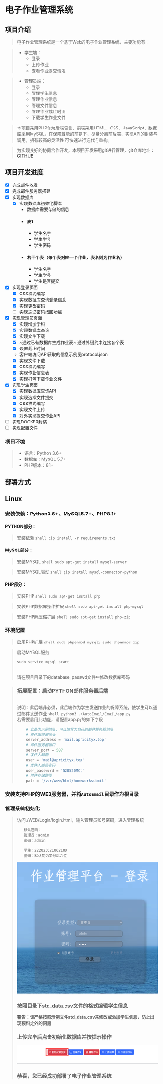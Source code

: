 电子作业管理系统
===

## 项目介绍

>电子作业管理系统是一个基于Web的电子作业管理系统，主要功能有：

>- 学生端：
>    - 登录
>    - 上传作业
>    - 查看作业提交情况

>- 管理员端：
>    - 登录
>    - 管理学生信息
>    - 管理作业信息
>    - 管理文件信息
>    - 管理作业截止时间
>    - 下载学生作业文件

>本项目采用PHP作为后端语言，前端采用HTML、CSS、JavaScript，数据库采用MySQL，在保障性能的前提下，尽量分离前后端，实现API的封装与调用，拥有较高的灵活性
>可快速进行迭代与重构。

>为实现良好的协同合作开发，本项目开发采用git进行管理，git仓库地址：[GITHUB](https://github.com/Apricityx/AutoEmail)
## 项目开发进度
- [x] 完成邮件收发
- [x] 完成邮件服务器搭建
- [x] 实现数据库
    - [x] 实现数据库初始化脚本
        - 数据库需要存储的信息
        - #### 表1
            - 学生名字
            - 学生学号
            - 学生密码
        - #### 若干个表（每个表对应一个作业，表名则为作业名）
            - 学生名字
            - 学生学号
            - 学生是否提交
- [x] 实现登录页面
    - [x] CSS样式编写
    - [x] 实现数据库查询登录信息
    - [x] 实现更改密码
    - [ ] 实现忘记密码找回功能
- [x] 实现管理员页面
    - [x] 实现增加学科
    - [x] 实现数据库查询
    - [x] 实现文件下载
    - [x] ~通过已有数据库生成作业表~ 通过外键约束连接各个表
    - [x] 设置截止时间
    - 客户端访问API获取的信息示例见protocol.json
    - [x] 实现文件下载
    - [x] CSS样式编写
    - [x] 实现作业信息表
    - [x] 实现打包下载作业文件
- [x] 实现学生页面
    - [x] 实现数据库查询API
    - [x] 实现选择文件提交
    - [x] CSS样式编写
    - [x] 实现文件上传
    - [x] 对外实现提交作业API
- [ ] 实现DOCKER封装 
- [ ] 实现配置文件
### 项目环境

>- 语言：Python 3.6+
>- 数据库：MySQL 5.7+
>- PHP版本：8.1+


部署方式
---
## Linux

### 安装依赖：Python3.6+、MySQL5.7+、PHP8.1+
#### PYTHON部分：

>安装依赖
    ```shell
    pip install -r requirements.txt
    ```
#### MySQL部分：
>安装MYSQL
    ```shell
    sudo apt-get install mysql-server
    ```

>安装MYSQL驱动
    ```shell
    pip install mysql-connector-python
    ```
#### PHP部分：
>安装PHP
    ```shell
    sudo apt-get install php
    ```

> 安装PHP数据库操作扩展
    ```shell
    sudo apt-get install php-mysql
    ```
 
> 安装PHP解压缩扩展
    ```shell
    sudo apt-get install php-zip
    ```
### 环境配置
> 启用PHP扩展
    ```shell
    sudo phpenmod mysqli
    sudo phpenmod zip
    ```

> 启动MYSQL服务
>    ```shell
>    sudo service mysql start
>    ```
><br>请在项目目录下的database_passwd文件中修改数据库密码

> ### 拓展配置：启动PYTHON邮件服务器后端 
> <br>说明：此后端非必须，此后端作为学生发送作业的保障系统，使学生可以通过邮件发送作业
    ```shell
    python3 ./AutoEmail/Email/app.py
    ```
> <br>若需要启用此功能，请配置app.py的如下字段
> 
>    ```python
>        # 此处为示例地址，可以填写为自己的邮件服务器地址
>        # 邮件服务器地址
>        server_address = 'mail.apricityx.top'
>        # 邮件服务器端口
>        server_port = 587
>        # 发件人邮箱
>        user = 'mail@apricityx.top'
>        # 发件人邮箱密码
>        user_password = '520520MCt'
>        # 附件存储路径
>        path = '/var/www/html/homeworksubmit'
>    ```
### 安装支持PHP的WEB服务器，并将`AutoEmail`目录作为根目录 
### 管理系统初始化
>访问./WEB/Login/login.html，输入管理员账号密码，进入管理系统
>```shell
>    默认密码：
>    管理员：admin
>    密码：admin
>        
>    学生：222023321062100
>    密码：默认均为学号后六位
>```
>![image](./pic/login.png)
>
> ### 按照目录下std_data.csv文件的格式编辑学生信息
> **警告：请严格按照示例文件std_data.csv来修改或添加学生信息，防止出现预料之外的问题**
> ### 上传完毕后点击初始化数据库并按提示操作
>![image](./pic/reset.png)
>
> ### 恭喜，您已经成功部署了电子作业管理系统


